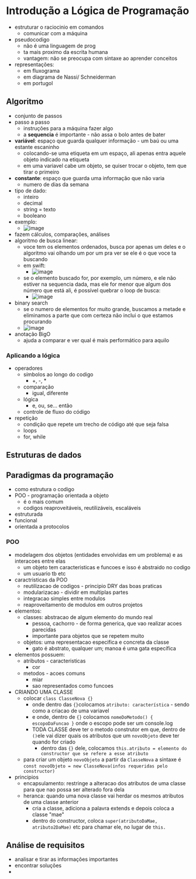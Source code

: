 # Introdução a Lógica de Programação

- estruturar o raciocinio em comandos
  - comunicar com a máquina
- pseudocodigo
  - não é uma linguagem de prog
  - ta mais proximo da escrita humana
  - vantagem: não se preocupa com sintaxe ao aprender conceitos
- representações:
  - em fluxograma
  - em diagrama de Nassi/ Schneiderman
  - em portugol

## Algoritmo

- conjunto de passos
- passo a passo
  - instruções para a máquina fazer algo
  - a **sequencia** é importante - não assa o bolo antes de bater
- **variável**: espaço que guarda qualquer informação - um baú ou uma estante escaninho
  - colocando-se uma etiqueta em um espaço, ali apenas entra aquele objeto indicado na etiqueta
  - em uma variavel cabe um objeto, se quiser trocar o objeto, tem que tirar o primeiro
- **constante**: espaço que guarda uma informação que não varia
  - numero de dias da semana
- tipo de dado:
  - inteiro
  - decimal
  - string = texto
  - booleano
- exemplo:
  - ![image](https://github.com/user-attachments/assets/9fb45168-beac-4ed5-b772-c039c243a192)
- fazem cálculos, comparações, análises
- algoritmo de busca linear:
  - voce tem os elementos ordenados, busca por apenas um deles e o algoritmo vai olhando um por um pra ver se ele é o que voce ta buscando
  - em swift:
    - ![image](https://github.com/user-attachments/assets/6265c804-16cf-4d97-a668-eec95f6a4e58)
  - se o elemento buscado for, por exemplo, um número, e ele não estiver na sequencia dada, mas ele for menor que algum dos número que está ali, é possível quebrar o loop de busca:
    - ![image](https://github.com/user-attachments/assets/687b57c7-db12-43b7-866d-f319eea67c7f)
- binary search
  - se o numero de elementos for muito grande, buscamos a metade e eliminamos a parte que com certeza não inclui o que estamos procurando
  - ![image](https://github.com/user-attachments/assets/9c45418a-f94b-4960-9e2c-d8ebeaeb110d)
- anotação BigO
  - ajuda a comparar e ver qual é mais performático para aquilo

### Aplicando a lógica

- operadores
  - símbolos ao longo do codigo
    - +, -, *
  - comparação
    - igual, diferente
  - lógica
    - e, ou, se... então
  -  controle de fluxo do código
- repetição
  - condição que repete um trecho de código até que seja falsa
  - loops
  - for, while

## Estruturas de dados

## Paradigmas da programação

- como estrutura o codigo
- POO - programação orientada a objeto
  - é o mais comum
  - codigos reaproveitáveis, reutilizáveis, escaláveis
- estruturada
- funcional
- orientada a protocolos

### POO

- modelagem dos objetos (entidades envolvidas em um problema) e as interacoes entre elas
  - um objeto tem caracteristicas e funcoes e isso é abstraido no codigo
  - um usuario tb etc
- caractristicas da POO
  - reutilizacao de codigos - principio DRY das boas praticas
  - modularizacao - dividir em multiplas partes
  - integracao simples entre modulos
  - reaproveitamento de modulos em outros projetos
- elementos:
  - classes: abstracao de algum elemento do mundo real
    - pessoa, cachorro - de forma generica, que vao realizar acoes parecidas
    - importante para objetos que se repetem muito
  - objetos: uma representacao especifica e concreta da classe
    - gato é abstrato, qualquer um; manoa é uma gata específica
- elementos possuem:
  - atributos - caracteristicas
    - cor
  - metodos - acoes comuns
    - miar
    - sao representados como funcoes
- CRIANDO UMA CLASSE
  - colocar `class ClasseNova {}`
      - onde dentro das `{}`colocamos `atributo: característica` - sendo como a criacao de uma variavel
      - e onde, dentro de `{}` colocamos `nomeDoMetodo() { escopoDaFuncao }` onde o escopo pode ser um console.log
      - TODA CLASSE deve ter o metodo construtor em que, dentro de `()`ele vai dizer quais os atributos que um `novoObjeto` deve ter quando for criado
        - dentro das `{}` dele, colocamos `this.atributo = elemento do constructor que se refere a esse atributo` 
  - para criar um objeto `novoObjeto` a partir da `ClasseNova` a sintaxe é `const novoObjeto = new ClasseNova(infos requeridas pelo constructor)`
- principios
  - encapsulamento: restringe a alteracao dos atributos de uma classe para que nao possa ser alterado fora dela
  - heranca: quando uma nova classe vai herdar os mesmos atributos de uma classe anterior
    - cria a classe, adiciona a palavra extends e depois coloca a classe "mae"
    - dentro do constructor, coloca `super(atributoDaMae, atributo2DaMae)` etc para chamar ele, no lugar de `this.`

## Análise de requisitos

- analisar e tirar as informações importantes
- encontrar soluções
- 
 

